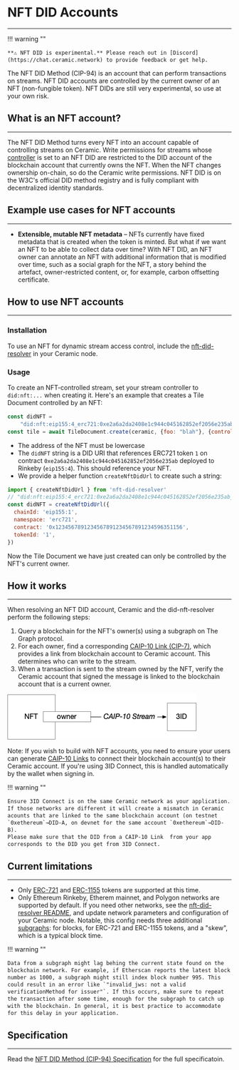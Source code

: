 # **NFT DID Accounts**

---

!!! warning ""

    **⚠️ NFT DID is experimental.** Please reach out in [Discord](https://chat.ceramic.network) to provide feedback or get help.

The NFT DID Method (CIP-94) is an account that can perform transactions on streams. NFT DID accounts are controlled by the current owner of an NFT (non-fungible token). NFT DIDs are still very experimental, so use at your own risk.

## **What is an NFT account?**

---

The NFT DID Method turns every NFT into an account capable of controlling streams on Ceramic. Write permissions for streams whose [controller](../../../../learn/glossary.md#controllers) is set to an NFT DID are restricted to the DID account of the blockchain account that currently owns the NFT. When the NFT changes ownership on-chain, so do the Ceramic write permissions.
NFT DID is on the W3C's official DID method registry and is fully compliant with decentralized identity standards.

## **Example use cases for NFT accounts**

---

- **Extensible, mutable NFT metadata** – NFTs currently have fixed metadata that is created when the token is minted. But what if we want an NFT to be able to collect data over time? With NFT DID, an NFT owner can annotate an NFT with additional information that is modified over time, such as a social graph for the NFT, a story behind the artefact, owner-restricted content, or, for example, carbon offsetting certificate.

## **How to use NFT accounts**

---

### **Installation**

To use an NFT for dynamic stream access control, include the [nft-did-resolver](https://www.npmjs.com/package/nft-did-resolver) in your Ceramic node. 

### **Usage**

To create an NFT-controlled stream, set your stream controller to `did:nft:...` when creating it. Here's an example that creates a Tile Document controlled by an NFT:

```js
const didNFT =
    "did:nft:eip155:4_erc721:0xe2a6a2da2408e1c944c045162852ef2056e235ab_1";
const tile = await TileDocument.create(ceramic, {foo: "blah"}, {controllers: [didNFT]})
```

- The address of the NFT must be lowercase
- The `didNFT` string is a DID URI that references ERC721 token `1` on contract `0xe2a6a2da2408e1c944c045162852ef2056e235ab` deployed to Rinkeby (`eip155:4`). This should reference your NFT.
- We provide a helper function `createNftDidUrl` to create such a string:

```js
import { createNftDidUrl } from 'nft-did-resolver'
// "did:nft:eip155:4_erc721:0xe2a6a2da2408e1c944c045162852ef2056e235ab_1"
const didNFT = createNftDidUrl({
  chainId: 'eip155:1',
  namespace: 'erc721',
  contract: '0x1234567891234567891234567891234596351156',
  tokenId: '1',
})
```
    

Now the Tile Document we have just created can only be controlled by the NFT's current owner.

## **How it works**

---

When resolving an NFT DID account, Ceramic and the did-nft-resolver perform the following steps:

1. Query a blockchain for the NFT's owner(s) using a subgraph on The Graph protocol. 
2. For each owner, find a corresponding [CAIP-10 Link (CIP-7)](../stream-programs/caip10-link.md), which provides a link from blockchain account to Ceramic account. This determines who can write to the stream.
3. When a transaction is sent to the stream owned by the NFT,  verify the Ceramic account that signed the message is linked to the blockchain account that is a current owner.

![NFT-DID Relationship](../../../../images/nft-did-link.png)


Note: If you wish to build with NFT accounts, you need to ensure your users can generate [CAIP-10 Links](../stream-programs/caip10-link.md) to connect their blockchain account(s) to their Ceramic account. If you're using 3ID Connect, this is handled automatically by the wallet when signing in.

!!! warning ""

    Ensure 3ID Connect is on the same Ceramic network as your application. If those networks are different it will create a mismatch in Ceramic acounts that are linked to the same blockchain account (on testnet `0xethereum`→DID-A, on devnet for the same account `0xethereum`→DID-B). 
    Please make sure that the DID from a CAIP-10 Link  from your app corresponds to the DID you get from 3ID Connect.

## **Current limitations**

---

- Only [ERC-721](https://eips.ethereum.org/EIPS/eip-721) and [ERC-1155](https://eips.ethereum.org/EIPS/eip-1155) tokens are supported at this time.
- Only Ethereum Rinkeby, Etherem mainnet, and Polygon networks are supported by default. If you need other networks, see the [nft-did-resolver README](https://github.com/ceramicnetwork/nft-did-resolver),
and update network parameters and configuration of your Ceramic node. Notable, this config needs three additional [subgraphs](https://thegraph.com): for blocks, for ERC-721 and ERC-1155 tokens, and a "skew", which is a typical block time.

!!! warning ""

    Data from a subgraph might lag behing the current state found on the blockchain network. For example, if Etherscan reports the latest block number as 1000, a subgraph might still index block number 995. This could result in an error like `"invalid_jws: not a valid verificationMethod for issuer"`. If this occurs, make sure to repeat the transaction after some time, enough for the subgraph to catch up with the blockchain. In general, it is best practice to accommodate for this delay in your application.

## **Specification**

---

Read the [NFT DID Method (CIP-94) Specification](https://github.com/ceramicnetwork/CIP/blob/main/CIPs/CIP-94/CIP-94.md) for the full specificatoin.
